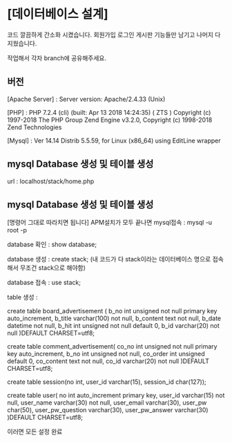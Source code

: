 # [데이터베이스 설계]

코드 깔끔하게 간소화 시켰습니다.
회원가입 로그인 게시판 기능들만 남기고 나머지 다 지웠습니다.

작업해서 각자 branch에 공유해주세요.

## 버전

[Apache Server] : Server version: Apache/2.4.33 (Unix)

[PHP] : PHP 7.2.4 (cli) (built: Apr 13 2018 14:24:35) ( ZTS )
      Copyright (c) 1997-2018 The PHP Group
      Zend Engine v3.2.0, Copyright (c) 1998-2018 Zend Technologies
      
[Mysql] : Ver 14.14 Distrib 5.5.59, for Linux (x86_64) using  EditLine wrapper

## mysql Database 생성 및 테이블 생성

url : localhost/stack/home.php

## mysql Database 생성 및 테이블 생성

[명령어 그대로 따라치면 됩니다]
APM설치가 모두 끝나면
mysql접속 : mysql -u root -p

database 확인 : show database;

database 생성 : create stack; (내 코드가 다 stack이라는 데이터베이스 명으로 접속해서 무조건 stack으로 해야함)

database 접속 : use stack;

table 생성 : 

create table board_advertisement (
b_no int unsigned not null primary key auto_increment,
b_title varchar(100) not null,
b_content text not null,
b_date datetime not null,
b_hit int unsigned not null default 0,
b_id varchar(20) not null
)DEFAULT CHARSET=utf8;

create table comment_advertisement(
co_no int unsigned not null primary key auto_increment,
b_no int unsigned not null,
co_order int unsigned default 0,
co_content text not null,
co_id varchar(20) not null
)DEFAULT CHARSET=utf8;

create table session(no int, user_id varchar(15), session_id char(127));

create table user(
no int auto_increment primary key,
 user_id varchar(15) not null, 
user_name varchar(30) not null, 
user_email varchar(30),
user_pw char(50),
user_pw_question varchar(30),
user_pw_answer varchar(30)
)DEFAULT CHARSET=utf8;


이러면 모든 설정 완료

